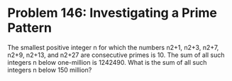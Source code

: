 # Problem 146: Investigating a Prime Pattern 
The smallest positive integer n for which the numbers n2+1, n2+3, n2+7,
n2+9, n2+13, and n2+27 are consecutive primes is 10. The sum of all such
integers n below one-million is 1242490. What is the sum of all such
integers n below 150 million?
